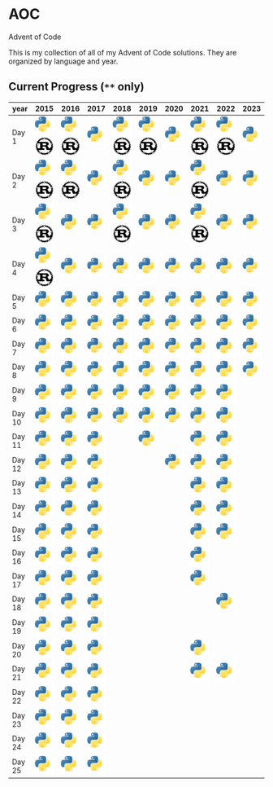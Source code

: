 # AOC

Advent of Code

This is my collection of all of my Advent of Code solutions. They are organized by language and year.

## Current Progress (<code>**</code> only)
| year   | 2015                                                                                                                                    | 2016                                                                                                                                     | 2017                                                                                                         | 2018                                                                                                                                     | 2019                                                                                                                                    | 2020                                                                                                         | 2021                                                                                                                                    | 2022                                                                                                                                    | 2023                                                                                                        |
|--------|-----------------------------------------------------------------------------------------------------------------------------------------|------------------------------------------------------------------------------------------------------------------------------------------|--------------------------------------------------------------------------------------------------------------|------------------------------------------------------------------------------------------------------------------------------------------|-----------------------------------------------------------------------------------------------------------------------------------------|--------------------------------------------------------------------------------------------------------------|-----------------------------------------------------------------------------------------------------------------------------------------|-----------------------------------------------------------------------------------------------------------------------------------------|-------------------------------------------------------------------------------------------------------------|
| Day 1  | [<img src=./assets/py.svg/>](https://github.com/CptCookie/AOC/blob/master/Python/Year2015/Day1/solution.py) <img src=./assets/rust.svg> | [<img src=./assets/py.svg/>](https://github.com/CptCookie/AOC/blob/master/Python/Year2016/Day1/solution.py)  <img src=./assets/rust.svg> | [<img src=./assets/py.svg/>](https://github.com/CptCookie/AOC/blob/master/Python/Year2017/Day1/solution.py)  | [<img src=./assets/py.svg/>](https://github.com/CptCookie/AOC/blob/master/Python/Year2018/Day1/solution.py)  <img src=./assets/rust.svg> | [<img src=./assets/py.svg/>](https://github.com/CptCookie/AOC/blob/master/Python/Year2019/Day1/solution.py) <img src=./assets/rust.svg> | [<img src=./assets/py.svg/>](https://github.com/CptCookie/AOC/blob/master/Python/Year2020/Day1/solution.py)  | [<img src=./assets/py.svg/>](https://github.com/CptCookie/AOC/blob/master/Python/Year2021/Day1/solution.py) <img src=./assets/rust.svg> | [<img src=./assets/py.svg/>](https://github.com/CptCookie/AOC/blob/master/Python/Year2022/Day1/solution.py) <img src=./assets/rust.svg> | [<img src=./assets/py.svg/>](https://github.com/CptCookie/AOC/blob/master/Python/Year2023/Day1/solution.py) |
| Day 2  | [<img src=./assets/py.svg/>](https://github.com/CptCookie/AOC/blob/master/Python/Year2015/Day2/solution.py) <img src=./assets/rust.svg> | [<img src=./assets/py.svg/>](https://github.com/CptCookie/AOC/blob/master/Python/Year2016/Day2/solution.py)  <img src=./assets/rust.svg> | [<img src=./assets/py.svg/>](https://github.com/CptCookie/AOC/blob/master/Python/Year2017/Day2/solution.py)  | [<img src=./assets/py.svg/>](https://github.com/CptCookie/AOC/blob/master/Python/Year2018/Day2/solution.py)  <img src=./assets/rust.svg> | [<img src=./assets/py.svg/>](https://github.com/CptCookie/AOC/blob/master/Python/Year2019/Day2/solution.py)                             | [<img src=./assets/py.svg/>](https://github.com/CptCookie/AOC/blob/master/Python/Year2020/Day2/solution.py)  | [<img src=./assets/py.svg/>](https://github.com/CptCookie/AOC/blob/master/Python/Year2021/Day2/solution.py) <img src=./assets/rust.svg> | [<img src=./assets/py.svg/>](https://github.com/CptCookie/AOC/blob/master/Python/Year2022/Day2/solution.py)                             | [<img src=./assets/py.svg/>](https://github.com/CptCookie/AOC/blob/master/Python/Year2023/Day2/solution.py) |
| Day 3  | [<img src=./assets/py.svg/>](https://github.com/CptCookie/AOC/blob/master/Python/Year2015/Day3/solution.py) <img src=./assets/rust.svg> | [<img src=./assets/py.svg/>](https://github.com/CptCookie/AOC/blob/master/Python/Year2016/Day3/solution.py)                              | [<img src=./assets/py.svg/>](https://github.com/CptCookie/AOC/blob/master/Python/Year2017/Day3/solution.py)  | [<img src=./assets/py.svg/>](https://github.com/CptCookie/AOC/blob/master/Python/Year2018/Day3/solution.py)  <img src=./assets/rust.svg> | [<img src=./assets/py.svg/>](https://github.com/CptCookie/AOC/blob/master/Python/Year2019/Day3/solution.py)                             | [<img src=./assets/py.svg/>](https://github.com/CptCookie/AOC/blob/master/Python/Year2020/Day3/solution.py)  | [<img src=./assets/py.svg/>](https://github.com/CptCookie/AOC/blob/master/Python/Year2021/Day3/solution.py) <img src=./assets/rust.svg> | [<img src=./assets/py.svg/>](https://github.com/CptCookie/AOC/blob/master/Python/Year2022/Day3/solution.py)                             | [<img src=./assets/py.svg/>](https://github.com/CptCookie/AOC/blob/master/Python/Year2023/Day3/solution.py) |
| Day 4  | [<img src=./assets/py.svg/>](https://github.com/CptCookie/AOC/blob/master/Python/Year2015/Day4/solution.py) <img src=./assets/rust.svg> | [<img src=./assets/py.svg/>](https://github.com/CptCookie/AOC/blob/master/Python/Year2016/Day4/solution.py)                              | [<img src=./assets/py.svg/>](https://github.com/CptCookie/AOC/blob/master/Python/Year2017/Day4/solution.py)  | [<img src=./assets/py.svg/>](https://github.com/CptCookie/AOC/blob/master/Python/Year2018/Day4/solution.py)                              | [<img src=./assets/py.svg/>](https://github.com/CptCookie/AOC/blob/master/Python/Year2019/Day4/solution.py)                             | [<img src=./assets/py.svg/>](https://github.com/CptCookie/AOC/blob/master/Python/Year2020/Day4/solution.py)  | [<img src=./assets/py.svg/>](https://github.com/CptCookie/AOC/blob/master/Python/Year2021/Day4/solution.py)                             | [<img src=./assets/py.svg/>](https://github.com/CptCookie/AOC/blob/master/Python/Year2022/Day4/solution.py)                             | [<img src=./assets/py.svg/>](https://github.com/CptCookie/AOC/blob/master/Python/Year2023/Day4/solution.py) |
| Day 5  | [<img src=./assets/py.svg/>](https://github.com/CptCookie/AOC/blob/master/Python/Year2015/Day5/solution.py)                             | [<img src=./assets/py.svg/>](https://github.com/CptCookie/AOC/blob/master/Python/Year2016/Day5/solution.py)                              | [<img src=./assets/py.svg/>](https://github.com/CptCookie/AOC/blob/master/Python/Year2017/Day5/solution.py)  | [<img src=./assets/py.svg/>](https://github.com/CptCookie/AOC/blob/master/Python/Year2018/Day5/solution.py)                              | [<img src=./assets/py.svg/>](https://github.com/CptCookie/AOC/blob/master/Python/Year2019/Day5/solution.py)                             | [<img src=./assets/py.svg/>](https://github.com/CptCookie/AOC/blob/master/Python/Year2020/Day5/solution.py)  | [<img src=./assets/py.svg/>](https://github.com/CptCookie/AOC/blob/master/Python/Year2021/Day5/solution.py)                             | [<img src=./assets/py.svg/>](https://github.com/CptCookie/AOC/blob/master/Python/Year2022/Day5/solution.py)                             | [<img src=./assets/py.svg/>](https://github.com/CptCookie/AOC/blob/master/Python/Year2023/Day5/solution.py) |
| Day 6  | [<img src=./assets/py.svg/>](https://github.com/CptCookie/AOC/blob/master/Python/Year2015/Day6/solution.py)                             | [<img src=./assets/py.svg/>](https://github.com/CptCookie/AOC/blob/master/Python/Year2016/Day6/solution.py)                              | [<img src=./assets/py.svg/>](https://github.com/CptCookie/AOC/blob/master/Python/Year2017/Day6/solution.py)  | [<img src=./assets/py.svg/>](https://github.com/CptCookie/AOC/blob/master/Python/Year2018/Day6/solution.py)                              | [<img src=./assets/py.svg/>](https://github.com/CptCookie/AOC/blob/master/Python/Year2019/Day6/solution.py)                             | [<img src=./assets/py.svg/>](https://github.com/CptCookie/AOC/blob/master/Python/Year2020/Day6/solution.py)  | [<img src=./assets/py.svg/>](https://github.com/CptCookie/AOC/blob/master/Python/Year2021/Day6/solution.py)                             | [<img src=./assets/py.svg/>](https://github.com/CptCookie/AOC/blob/master/Python/Year2022/Day6/solution.py)                             | [<img src=./assets/py.svg/>](https://github.com/CptCookie/AOC/blob/master/Python/Year2023/Day6/solution.py) |
| Day 7  | [<img src=./assets/py.svg/>](https://github.com/CptCookie/AOC/blob/master/Python/Year2015/Day7/solution.py)                             | [<img src=./assets/py.svg/>](https://github.com/CptCookie/AOC/blob/master/Python/Year2016/Day7/solution.py)                              | [<img src=./assets/py.svg/>](https://github.com/CptCookie/AOC/blob/master/Python/Year2017/Day7/solution.py)  | [<img src=./assets/py.svg/>](https://github.com/CptCookie/AOC/blob/master/Python/Year2018/Day7/solution.py)                              | [<img src=./assets/py.svg/>](https://github.com/CptCookie/AOC/blob/master/Python/Year2019/Day7/solution.py)                             | [<img src=./assets/py.svg/>](https://github.com/CptCookie/AOC/blob/master/Python/Year2020/Day7/solution.py)  | [<img src=./assets/py.svg/>](https://github.com/CptCookie/AOC/blob/master/Python/Year2021/Day7/solution.py)                             | [<img src=./assets/py.svg/>](https://github.com/CptCookie/AOC/blob/master/Python/Year2022/Day7/solution.py)                             | [<img src=./assets/py.svg/>](https://github.com/CptCookie/AOC/blob/master/Python/Year2023/Day7/solution.py) |
| Day 8  | [<img src=./assets/py.svg/>](https://github.com/CptCookie/AOC/blob/master/Python/Year2015/Day8/solution.py)                             | [<img src=./assets/py.svg/>](https://github.com/CptCookie/AOC/blob/master/Python/Year2016/Day8/solution.py)                              | [<img src=./assets/py.svg/>](https://github.com/CptCookie/AOC/blob/master/Python/Year2017/Day8/solution.py)  | [<img src=./assets/py.svg/>](https://github.com/CptCookie/AOC/blob/master/Python/Year2018/Day8/solution.py)                              | [<img src=./assets/py.svg/>](https://github.com/CptCookie/AOC/blob/master/Python/Year2019/Day8/solution.py)                             | [<img src=./assets/py.svg/>](https://github.com/CptCookie/AOC/blob/master/Python/Year2020/Day8/solution.py)  | [<img src=./assets/py.svg/>](https://github.com/CptCookie/AOC/blob/master/Python/Year2021/Day8/solution.py)                             | [<img src=./assets/py.svg/>](https://github.com/CptCookie/AOC/blob/master/Python/Year2022/Day8/solution.py)                             | [<img src=./assets/py.svg/>](https://github.com/CptCookie/AOC/blob/master/Python/Year2023/Day8/solution.py) |
| Day 9  | [<img src=./assets/py.svg/>](https://github.com/CptCookie/AOC/blob/master/Python/Year2015/Day9/solution.py)                             | [<img src=./assets/py.svg/>](https://github.com/CptCookie/AOC/blob/master/Python/Year2016/Day9/solution.py)                              | [<img src=./assets/py.svg/>](https://github.com/CptCookie/AOC/blob/master/Python/Year2017/Day9/solution.py)  | [<img src=./assets/py.svg/>](https://github.com/CptCookie/AOC/blob/master/Python/Year2018/Day9/solution.py)                              | [<img src=./assets/py.svg/>](https://github.com/CptCookie/AOC/blob/master/Python/Year2019/Day9/solution.py)                             | [<img src=./assets/py.svg/>](https://github.com/CptCookie/AOC/blob/master/Python/Year2020/Day9/solution.py)  | [<img src=./assets/py.svg/>](https://github.com/CptCookie/AOC/blob/master/Python/Year2021/Day9/solution.py)                             | [<img src=./assets/py.svg/>](https://github.com/CptCookie/AOC/blob/master/Python/Year2022/Day9/solution.py)                             |                                                                                                             |
| Day 10 | [<img src=./assets/py.svg/>](https://github.com/CptCookie/AOC/blob/master/Python/Year2015/Day10/solution.py)                            | [<img src=./assets/py.svg/>](https://github.com/CptCookie/AOC/blob/master/Python/Year2016/Day10/solution.py)                             | [<img src=./assets/py.svg/>](https://github.com/CptCookie/AOC/blob/master/Python/Year2017/Day10/solution.py) | [<img src=./assets/py.svg/>](https://github.com/CptCookie/AOC/blob/master/Python/Year2018/Day10/solution.py)                             | [<img src=./assets/py.svg/>](https://github.com/CptCookie/AOC/blob/master/Python/Year2019/Day10/solution.py)                            | [<img src=./assets/py.svg/>](https://github.com/CptCookie/AOC/blob/master/Python/Year2020/Day10/solution.py) | [<img src=./assets/py.svg/>](https://github.com/CptCookie/AOC/blob/master/Python/Year2021/Day10/solution.py)                            | [<img src=./assets/py.svg/>](https://github.com/CptCookie/AOC/blob/master/Python/Year2022/Day10/solution.py)                            |                                                                                                             |
| Day 11 | [<img src=./assets/py.svg/>](https://github.com/CptCookie/AOC/blob/master/Python/Year2015/Day11/solution.py)                            | [<img src=./assets/py.svg/>](https://github.com/CptCookie/AOC/blob/master/Python/Year2016/Day11/solution.py)                             | [<img src=./assets/py.svg/>](https://github.com/CptCookie/AOC/blob/master/Python/Year2017/Day11/solution.py) |                                                                                                                                          | [<img src=./assets/py.svg/>](https://github.com/CptCookie/AOC/blob/master/Python/Year2019/Day11/solution.py)                            |                                                                                                              | [<img src=./assets/py.svg/>](https://github.com/CptCookie/AOC/blob/master/Python/Year2021/Day11/solution.py)                            | [<img src=./assets/py.svg/>](https://github.com/CptCookie/AOC/blob/master/Python/Year2022/Day11/solution.py)                            |                                                                                                             |
| Day 12 | [<img src=./assets/py.svg/>](https://github.com/CptCookie/AOC/blob/master/Python/Year2015/Day12/solution.py)                            | [<img src=./assets/py.svg/>](https://github.com/CptCookie/AOC/blob/master/Python/Year2016/Day12/solution.py)                             | [<img src=./assets/py.svg/>](https://github.com/CptCookie/AOC/blob/master/Python/Year2017/Day12/solution.py) |                                                                                                                                          |                                                                                                                                         | [<img src=./assets/py.svg/>](https://github.com/CptCookie/AOC/blob/master/Python/Year2020/Day12/solution.py) | [<img src=./assets/py.svg/>](https://github.com/CptCookie/AOC/blob/master/Python/Year2021/Day12/solution.py)                            | [<img src=./assets/py.svg/>](https://github.com/CptCookie/AOC/blob/master/Python/Year2022/Day12/solution.py)                            |                                                                                                             |
| Day 13 | [<img src=./assets/py.svg/>](https://github.com/CptCookie/AOC/blob/master/Python/Year2015/Day13/solution.py)                            | [<img src=./assets/py.svg/>](https://github.com/CptCookie/AOC/blob/master/Python/Year2016/Day13/solution.py)                             | [<img src=./assets/py.svg/>](https://github.com/CptCookie/AOC/blob/master/Python/Year2017/Day13/solution.py) |                                                                                                                                          |                                                                                                                                         |                                                                                                              | [<img src=./assets/py.svg/>](https://github.com/CptCookie/AOC/blob/master/Python/Year2021/Day13/solution.py)                            | [<img src=./assets/py.svg/>](https://github.com/CptCookie/AOC/blob/master/Python/Year2022/Day13/solution.py)                            |                                                                                                             |
| Day 14 | [<img src=./assets/py.svg/>](https://github.com/CptCookie/AOC/blob/master/Python/Year2015/Day14/solution.py)                            | [<img src=./assets/py.svg/>](https://github.com/CptCookie/AOC/blob/master/Python/Year2016/Day14/solution.py)                             | [<img src=./assets/py.svg/>](https://github.com/CptCookie/AOC/blob/master/Python/Year2017/Day14/solution.py) |                                                                                                                                          |                                                                                                                                         |                                                                                                              | [<img src=./assets/py.svg/>](https://github.com/CptCookie/AOC/blob/master/Python/Year2021/Day14/solution.py)                            | [<img src=./assets/py.svg/>](https://github.com/CptCookie/AOC/blob/master/Python/Year2022/Day14/solution.py)                            |                                                                                                             |
| Day 15 | [<img src=./assets/py.svg/>](https://github.com/CptCookie/AOC/blob/master/Python/Year2015/Day15/solution.py)                            | [<img src=./assets/py.svg/>](https://github.com/CptCookie/AOC/blob/master/Python/Year2016/Day15/solution.py)                             | [<img src=./assets/py.svg/>](https://github.com/CptCookie/AOC/blob/master/Python/Year2017/Day15/solution.py) |                                                                                                                                          |                                                                                                                                         |                                                                                                              | [<img src=./assets/py.svg/>](https://github.com/CptCookie/AOC/blob/master/Python/Year2021/Day15/solution.py)                            | [<img src=./assets/py.svg/>](https://github.com/CptCookie/AOC/blob/master/Python/Year2022/Day15/solution.py)                            |                                                                                                             |
| Day 16 | [<img src=./assets/py.svg/>](https://github.com/CptCookie/AOC/blob/master/Python/Year2015/Day16/solution.py)                            | [<img src=./assets/py.svg/>](https://github.com/CptCookie/AOC/blob/master/Python/Year2016/Day16/solution.py)                             | [<img src=./assets/py.svg/>](https://github.com/CptCookie/AOC/blob/master/Python/Year2017/Day16/solution.py) |                                                                                                                                          |                                                                                                                                         |                                                                                                              | [<img src=./assets/py.svg/>](https://github.com/CptCookie/AOC/blob/master/Python/Year2021/Day16/solution.py)                            |                                                                                                                                         |                                                                                                             |
| Day 17 | [<img src=./assets/py.svg/>](https://github.com/CptCookie/AOC/blob/master/Python/Year2015/Day17/solution.py)                            | [<img src=./assets/py.svg/>](https://github.com/CptCookie/AOC/blob/master/Python/Year2016/Day17/solution.py)                             | [<img src=./assets/py.svg/>](https://github.com/CptCookie/AOC/blob/master/Python/Year2017/Day17/solution.py) |                                                                                                                                          |                                                                                                                                         |                                                                                                              | [<img src=./assets/py.svg/>](https://github.com/CptCookie/AOC/blob/master/Python/Year2021/Day17/solution.py)                            |                                                                                                                                         |                                                                                                             |
| Day 18 | [<img src=./assets/py.svg/>](https://github.com/CptCookie/AOC/blob/master/Python/Year2015/Day18/solution.py)                            | [<img src=./assets/py.svg/>](https://github.com/CptCookie/AOC/blob/master/Python/Year2016/Day18/solution.py)                             | [<img src=./assets/py.svg/>](https://github.com/CptCookie/AOC/blob/master/Python/Year2017/Day18/solution.py) |                                                                                                                                          |                                                                                                                                         |                                                                                                              |                                                                                                                                         | [<img src=./assets/py.svg/>](https://github.com/CptCookie/AOC/blob/master/Python/Year2022/Day18/solution.py)                            |                                                                                                             |
| Day 19 | [<img src=./assets/py.svg/>](https://github.com/CptCookie/AOC/blob/master/Python/Year2015/Day19/solution.py)                            | [<img src=./assets/py.svg/>](https://github.com/CptCookie/AOC/blob/master/Python/Year2016/Day19/solution.py)                             | [<img src=./assets/py.svg/>](https://github.com/CptCookie/AOC/blob/master/Python/Year2017/Day19/solution.py) |                                                                                                                                          |                                                                                                                                         |                                                                                                              |                                                                                                                                         |                                                                                                                                         |                                                                                                             |
| Day 20 | [<img src=./assets/py.svg/>](https://github.com/CptCookie/AOC/blob/master/Python/Year2015/Day20/solution.py)                            | [<img src=./assets/py.svg/>](https://github.com/CptCookie/AOC/blob/master/Python/Year2016/Day20/solution.py)                             | [<img src=./assets/py.svg/>](https://github.com/CptCookie/AOC/blob/master/Python/Year2017/Day20/solution.py) |                                                                                                                                          |                                                                                                                                         |                                                                                                              | [<img src=./assets/py.svg/>](https://github.com/CptCookie/AOC/blob/master/Python/Year2021/Day20/solution.py)                            |                                                                                                                                         |                                                                                                             |
| Day 21 | [<img src=./assets/py.svg/>](https://github.com/CptCookie/AOC/blob/master/Python/Year2015/Day21/solution.py)                            | [<img src=./assets/py.svg/>](https://github.com/CptCookie/AOC/blob/master/Python/Year2016/Day21/solution.py)                             | [<img src=./assets/py.svg/>](https://github.com/CptCookie/AOC/blob/master/Python/Year2017/Day21/solution.py) |                                                                                                                                          |                                                                                                                                         |                                                                                                              | [<img src=./assets/py.svg/>](https://github.com/CptCookie/AOC/blob/master/Python/Year2021/Day21/solution.py)                            | [<img src=./assets/py.svg/>](https://github.com/CptCookie/AOC/blob/master/Python/Year2022/Day21/solution.py)                            |                                                                                                             |
| Day 22 | [<img src=./assets/py.svg/>](https://github.com/CptCookie/AOC/blob/master/Python/Year2015/Day22/solution.py)                            | [<img src=./assets/py.svg/>](https://github.com/CptCookie/AOC/blob/master/Python/Year2016/Day22/solution.py)                             | [<img src=./assets/py.svg/>](https://github.com/CptCookie/AOC/blob/master/Python/Year2017/Day22/solution.py) |                                                                                                                                          |                                                                                                                                         |                                                                                                              |                                                                                                                                         |                                                                                                                                         |                                                                                                             |
| Day 23 | [<img src=./assets/py.svg/>](https://github.com/CptCookie/AOC/blob/master/Python/Year2015/Day23/solution.py)                            | [<img src=./assets/py.svg/>](https://github.com/CptCookie/AOC/blob/master/Python/Year2016/Day23/solution.py)                             | [<img src=./assets/py.svg/>](https://github.com/CptCookie/AOC/blob/master/Python/Year2017/Day23/solution.py) |                                                                                                                                          |                                                                                                                                         |                                                                                                              |                                                                                                                                         |                                                                                                                                         |                                                                                                             |
| Day 24 | [<img src=./assets/py.svg/>](https://github.com/CptCookie/AOC/blob/master/Python/Year2015/Day24/solution.py)                            | [<img src=./assets/py.svg/>](https://github.com/CptCookie/AOC/blob/master/Python/Year2016/Day24/solution.py)                             | [<img src=./assets/py.svg/>](https://github.com/CptCookie/AOC/blob/master/Python/Year2017/Day24/solution.py) |                                                                                                                                          |                                                                                                                                         |                                                                                                              |                                                                                                                                         |                                                                                                                                         |                                                                                                             |
| Day 25 | [<img src=./assets/py.svg/>](https://github.com/CptCookie/AOC/blob/master/Python/Year2015/Day25/solution.py)                            | [<img src=./assets/py.svg/>](https://github.com/CptCookie/AOC/blob/master/Python/Year2016/Day25/solution.py)                             | [<img src=./assets/py.svg/>](https://github.com/CptCookie/AOC/blob/master/Python/Year2017/Day25/solution.py) |                                                                                                                                          |                                                                                                                                         |                                                                                                              |                                                                                                                                         |                                                                                                                                         |                                                                                                             |

